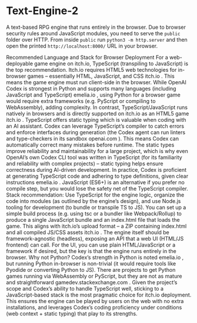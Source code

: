 # Text-Engine-2
A text-based RPG engine that runs entirely in the browser.
Due to browser security rules around JavaScript modules, you need to serve the
`public` folder over HTTP. From inside `public` run `python3 -m http.server`
and then open the printed `http://localhost:8000/` URL in your browser.

Recommended Language and Stack for Browser Deployment
For a web-deployable game engine on itch.io, TypeScript (transpiling to JavaScript) is the top recommendation. Itch.io requires HTML5 web technologies for in-browser games – essentially HTML, JavaScript, and CSS
itch.io
. This means the game engine must run client-side in the browser. While OpenAI Codex is strongest in Python and supports many languages (including JavaScript and TypeScript)
emelia.io
, using Python for a browser game would require extra frameworks (e.g. PyScript or compiling to WebAssembly), adding complexity. In contrast, TypeScript/JavaScript runs natively in browsers and is directly supported on itch.io as an HTML5 game
itch.io
. TypeScript offers static typing which is valuable when coding with an AI assistant. Codex can leverage TypeScript’s compiler to catch errors and enforce interfaces during generation (the Codex agent can run linters and type-checkers in its sandbox
openai.com
). This means Codex can automatically correct many mistakes before runtime. The static types improve reliability and maintainability for a large project, which is why even OpenAI’s own Codex CLI tool was written in TypeScript (for its familiarity and reliability with complex projects) – static typing helps ensure correctness during AI-driven development. In practice, Codex is proficient at generating TypeScript code and adhering to type definitions, given clear instructions
emelia.io
. JavaScript (ES6+) is an alternative if you prefer no compile step, but you would lose the safety net of the TypeScript compiler. Stack recommendation: Use TypeScript for the engine logic, organize the code into modules (as outlined by the engine’s design), and use Node.js tooling for development (to bundle or transpile TS to JS). You can set up a simple build process (e.g. using tsc or a bundler like Webpack/Rollup) to produce a single JavaScript bundle and an index.html file that loads the game. This aligns with itch.io’s upload format – a ZIP containing index.html and all compiled JS/CSS assets
itch.io
. The engine itself should be framework-agnostic (headless), exposing an API that a web UI (HTML/JS frontend) can call. For the UI, you can use plain HTML/JavaScript or a framework if desired, but the key is that the engine runs entirely in the browser. Why not Python? Codex’s strength in Python is noted
emelia.io
, but running Python in-browser is non-trivial (it would require tools like Pyodide or converting Python to JS). There are projects to get Python games running via WebAssembly or PyScript, but they are not as mature and straightforward
gamedev.stackexchange.com
. Given the project’s scope and Codex’s ability to handle TypeScript well, sticking to a JavaScript-based stack is the most pragmatic choice for itch.io deployment. This ensures the engine can be played by users on the web with no extra installations, and leverages Codex’s coding proficiency under conditions (web context + static typing) that play to its strengths.

